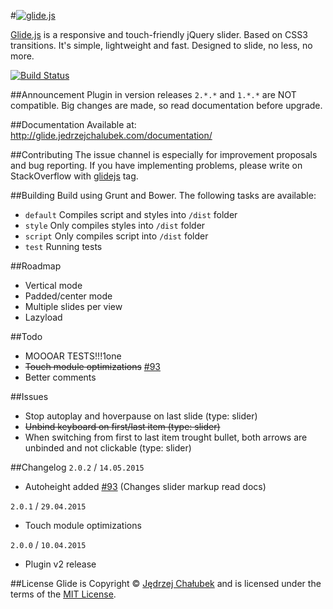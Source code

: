 #[![glide.js](http://glide.jedrzejchalubek.com/images/glidejs-logotype-black.svg)](http://glide.jedrzejchalubek.com)

[Glide.js](http://glide.jedrzejchalubek.com) is a responsive and touch-friendly jQuery slider. Based on CSS3 transitions. It's simple, lightweight and fast. Designed to slide, no less, no more.

[![Build Status](https://travis-ci.org/jedrzejchalubek/Glide.js.svg?branch=master)](https://travis-ci.org/jedrzejchalubek/Glide.js)

##Announcement
Plugin in version releases `2.*.*` and `1.*.*` are NOT compatible. Big changes are made, so read documentation before upgrade.

##Documentation
Available at: http://glide.jedrzejchalubek.com/documentation/

##Contributing
The issue channel is especially for improvement proposals and bug reporting. If you have implementing problems, please write on StackOverflow with [glidejs](http://stackoverflow.com/questions/tagged/glidejs) tag.

##Building
Build using Grunt and Bower. The following tasks are available:
- `default` Compiles script and styles into `/dist` folder
- `style` Only compiles styles into `/dist` folder
- `script` Only compiles script into `/dist` folder
- `test` Running tests

##Roadmap
- Vertical mode
- Padded/center mode
- Multiple slides per view
- Lazyload

##Todo
- MOOOAR TESTS!!!1one
- <del>Touch module optimizations</del> [#93](/../../issues/93)
- Better comments

##Issues
- Stop autoplay and hoverpause on last slide (type: slider)
- <del>Unbind keyboard on first/last item (type: slider)</del>
- When switching from first to last item trought bullet, both arrows are unbinded and not clickable (type: slider)

##Changelog
`2.0.2` / `14.05.2015`
- Autoheight added [#93](/../../issues/95) (Changes slider markup read docs)

`2.0.1` / `29.04.2015`
- Touch module optimizations

`2.0.0` / `10.04.2015`
- Plugin v2 release

##License
Glide is Copyright © [Jędrzej Chałubek](http://jedrzejchalubek.com) and is licensed under the terms of the [MIT License](http://opensource.org/licenses/MIT).
